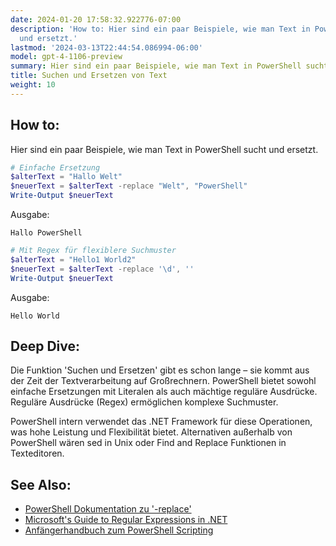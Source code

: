 ```yaml
---
date: 2024-01-20 17:58:32.922776-07:00
description: 'How to: Hier sind ein paar Beispiele, wie man Text in PowerShell sucht
  und ersetzt.'
lastmod: '2024-03-13T22:44:54.086994-06:00'
model: gpt-4-1106-preview
summary: Hier sind ein paar Beispiele, wie man Text in PowerShell sucht und ersetzt.
title: Suchen und Ersetzen von Text
weight: 10
---
```


## How to:
Hier sind ein paar Beispiele, wie man Text in PowerShell sucht und ersetzt.

```PowerShell
# Einfache Ersetzung
$alterText = "Hallo Welt"
$neuerText = $alterText -replace "Welt", "PowerShell"
Write-Output $neuerText
```
Ausgabe:
```
Hallo PowerShell
```

```PowerShell
# Mit Regex für flexiblere Suchmuster
$alterText = "Hello1 World2"
$neuerText = $alterText -replace '\d', ''
Write-Output $neuerText
```
Ausgabe:
```
Hello World
```

## Deep Dive:
Die Funktion 'Suchen und Ersetzen' gibt es schon lange – sie kommt aus der Zeit der Textverarbeitung auf Großrechnern. PowerShell bietet sowohl einfache Ersetzungen mit Literalen als auch mächtige reguläre Ausdrücke. Reguläre Ausdrücke (Regex) ermöglichen komplexe Suchmuster.

PowerShell intern verwendet das .NET Framework für diese Operationen, was hohe Leistung und Flexibilität bietet. Alternativen außerhalb von PowerShell wären sed in Unix oder Find and Replace Funktionen in Texteditoren.

## See Also:
- [PowerShell Dokumentation zu '-replace'](https://docs.microsoft.com/de-de/powershell/module/microsoft.powershell.core/about/about_operators?view=powershell-7.1#replacement-operator-replace)
- [Microsoft's Guide to Regular Expressions in .NET](https://docs.microsoft.com/de-de/dotnet/standard/base-types/regular-expressions)
- [Anfängerhandbuch zum PowerShell Scripting](https://docs.microsoft.com/de-de/powershell/scripting/overview?view=powershell-7.1)

